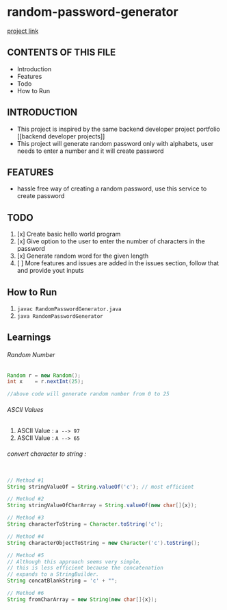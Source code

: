 # random-password-generator

[project link](https://github.com/sandeepnegi1996/random-password-generator.git)

CONTENTS OF THIS FILE
---------------------
* Introduction
* Features
* Todo
* How to Run

INTRODUCTION
------ 
- This project is inspired by the same backend developer project portfolio [[backend developer projects]]
- This project will generate random password only with alphabets, user needs to enter a number and it will create password

FEATURES
------------
- hassle free way of creating a random password, use this service to create password


TODO
----------
1. [x] Create basic hello world program
2. [x] Give option to the user to enter the number of characters in the password
3. [x] Generate random word for the given length
4. [ ] More features and issues are added in the issues section, follow that and provide yout inputs


How to Run
------------
1. `javac RandomPasswordGenerator.java`
2. `java RandomPasswordGenerator`

Learnings 
---------
###### Random Number 
```java
Random r = new Random();
int x    = r.nextInt(25);

//above code will generate random number from 0 to 25 

```
###### ASCII Values
1. ASCII Value : `a --> 97`
2. ASCII Value : `A --> 65`

###### convert character to string : 
```java

// Method #1
String stringValueOf = String.valueOf('c'); // most efficient

// Method #2
String stringValueOfCharArray = String.valueOf(new char[]{x});

// Method #3
String characterToString = Character.toString('c');

// Method #4
String characterObjectToString = new Character('c').toString();

// Method #5
// Although this approach seems very simple, 
// this is less efficient because the concatenation
// expands to a StringBuilder.
String concatBlankString = 'c' + "";

// Method #6
String fromCharArray = new String(new char[]{x});

```


